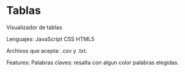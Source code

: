 # Tablas
Visualizador de tablas

Lenguajes:
JavaScript
CSS
HTML5

Archivos que acepta: .csv y .txt.

Features:
Palabras claves: resalta con algun color palabras elegidas.
